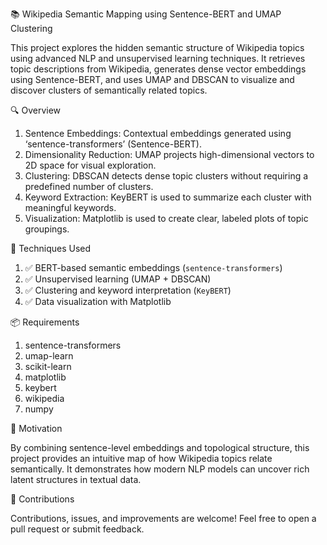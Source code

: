 📚 Wikipedia Semantic Mapping using Sentence-BERT and UMAP Clustering

This project explores the hidden semantic structure of Wikipedia topics using advanced NLP and unsupervised learning techniques. It retrieves topic descriptions from Wikipedia, generates dense vector embeddings using Sentence-BERT, and uses UMAP and DBSCAN to visualize and discover clusters of semantically related topics.

🔍 Overview
1. Sentence Embeddings: Contextual embeddings generated using ‘sentence-transformers’ (Sentence-BERT).
2. Dimensionality Reduction: UMAP projects high-dimensional vectors to 2D space for visual exploration.
3. Clustering: DBSCAN detects dense topic clusters without requiring a predefined number of clusters.
4. Keyword Extraction: KeyBERT is used to summarize each cluster with meaningful keywords.
5. Visualization: Matplotlib is used to create clear, labeled plots of topic groupings.

🧠 Techniques Used
1. ✅ BERT-based semantic embeddings (`sentence-transformers`)
2. ✅ Unsupervised learning (UMAP + DBSCAN)
3. ✅ Clustering and keyword interpretation (`KeyBERT`)
4. ✅ Data visualization with Matplotlib

📦 Requirements
1. sentence-transformers
2. umap-learn
3. scikit-learn
4. matplotlib
5. keybert
6. wikipedia
7. numpy

🎯 Motivation

By combining sentence-level embeddings and topological structure, this project provides an intuitive map of how Wikipedia topics relate semantically. It demonstrates how modern NLP models can uncover rich latent structures in textual data.

🤝 Contributions

Contributions, issues, and improvements are welcome! Feel free to open a pull request or submit feedback.

